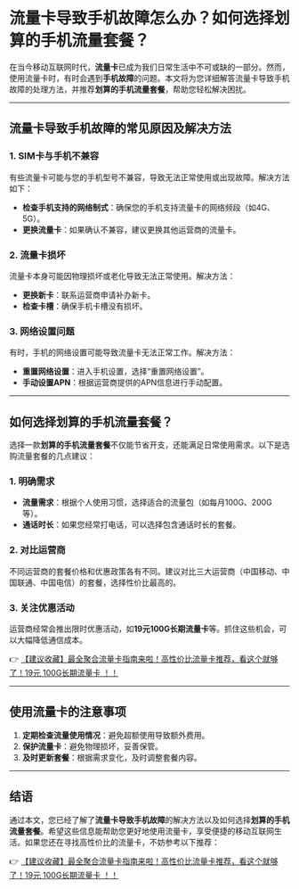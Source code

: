 # 流量卡导致手机故障怎么办？如何选择划算的手机流量套餐？

在当今移动互联网时代，**流量卡**已成为我们日常生活中不可或缺的一部分。然而，使用流量卡时，有时会遇到**手机故障**的问题。本文将为您详细解答流量卡导致手机故障的处理方法，并推荐**划算的手机流量套餐**，帮助您轻松解决困扰。

---

## 流量卡导致手机故障的常见原因及解决方法

### 1. **SIM卡与手机不兼容**
有些流量卡可能与您的手机型号不兼容，导致无法正常使用或出现故障。解决方法如下：
- **检查手机支持的网络制式**：确保您的手机支持流量卡的网络频段（如4G、5G）。
- **更换流量卡**：如果确认不兼容，建议更换其他运营商的流量卡。

### 2. **流量卡损坏**
流量卡本身可能因物理损坏或老化导致无法正常使用。解决方法：
- **更换新卡**：联系运营商申请补办新卡。
- **检查卡槽**：确保手机卡槽没有损坏。

### 3. **网络设置问题**
有时，手机的网络设置可能导致流量卡无法正常工作。解决方法：
- **重置网络设置**：进入手机设置，选择“重置网络设置”。
- **手动设置APN**：根据运营商提供的APN信息进行手动配置。

---

## 如何选择划算的手机流量套餐？

选择一款**划算的手机流量套餐**不仅能节省开支，还能满足日常使用需求。以下是选购流量套餐的几点建议：

### 1. **明确需求**
- **流量需求**：根据个人使用习惯，选择适合的流量包（如每月100G、200G等）。
- **通话时长**：如果您经常打电话，可以选择包含通话时长的套餐。

### 2. **对比运营商**
不同运营商的套餐价格和优惠政策各有不同。建议对比三大运营商（中国移动、中国联通、中国电信）的套餐，选择性价比最高的。

### 3. **关注优惠活动**
运营商经常会推出限时优惠活动，如**19元100G长期流量卡**等。抓住这些机会，可以大幅降低通信成本。

👉 [【建议收藏】最全聚合流量卡指南来啦！高性价比流量卡推荐，看这个就够了！19元 100G长期流量卡 ！！](https://bit.ly/Liuliangka)

---

## 使用流量卡的注意事项

1. **定期检查流量使用情况**：避免超额使用导致额外费用。
2. **保护流量卡**：避免物理损坏，妥善保管。
3. **及时更新套餐**：根据需求变化，及时调整套餐内容。

---

## 结语

通过本文，您已经了解了**流量卡导致手机故障**的解决方法以及如何选择**划算的手机流量套餐**。希望这些信息能帮助您更好地使用流量卡，享受便捷的移动互联网生活。如果您还在寻找高性价比的流量卡，不妨参考以下推荐：

👉 [【建议收藏】最全聚合流量卡指南来啦！高性价比流量卡推荐，看这个就够了！19元 100G长期流量卡 ！！](https://bit.ly/Liuliangka)
